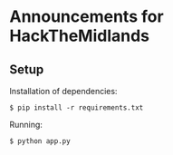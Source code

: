 # Announcements for HackTheMidlands

## Setup

Installation of dependencies:

    $ pip install -r requirements.txt

Running:

    $ python app.py
